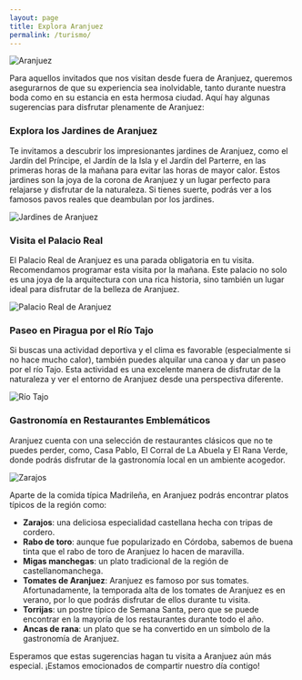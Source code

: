 ```yaml
---
layout: page
title: Explora Aranjuez
permalink: /turismo/
---
```


![Aranjuez](/boda-paula-eduardo/images/palacio.jpg)

Para aquellos invitados que nos visitan desde fuera de Aranjuez, queremos asegurarnos de que su experiencia sea inolvidable, tanto durante nuestra boda como en su estancia en esta hermosa ciudad. Aquí hay algunas sugerencias para disfrutar plenamente de Aranjuez:

### Explora los Jardines de Aranjuez

Te invitamos a descubrir los impresionantes jardines de Aranjuez, como el Jardín del Príncipe, el Jardín de la Isla y el Jardín del Parterre, en las primeras horas de la mañana para evitar las horas de mayor calor. Estos jardines son la joya de la corona de Aranjuez y un lugar perfecto para relajarse y disfrutar de la naturaleza. Si tienes suerte, podrás ver a los famosos pavos reales que deambulan por los jardines.

![Jardines de Aranjuez](/boda-paula-eduardo/images/jardin-principe.jpg)

### Visita el Palacio Real

El Palacio Real de Aranjuez es una parada obligatoria en tu visita. Recomendamos programar esta visita por la mañana. Este palacio no solo es una joya de la arquitectura con una rica historia, sino también un lugar ideal para disfrutar de la belleza de Aranjuez.

![Palacio Real de Aranjuez](/boda-paula-eduardo/images/palacio_aranjuez.jpg)

### Paseo en Piragua por el Río Tajo

Si buscas una actividad deportiva y el clima es favorable (especialmente si no hace mucho calor), también puedes alquilar una canoa y dar un paseo por el río Tajo. Esta actividad es una excelente manera de disfrutar de la naturaleza y ver el entorno de Aranjuez desde una perspectiva diferente.

![Río Tajo](/boda-paula-eduardo/images/piraguas.jpg)

### Gastronomía en Restaurantes Emblemáticos

Aranjuez cuenta con una selección de restaurantes clásicos que no te puedes perder, como, Casa Pablo, El Corral de La Abuela y El Rana Verde, donde podrás disfrutar de la gastronomía local en un ambiente acogedor.

![Zarajos](/boda-paula-eduardo/images/zarajos.jpg)

Aparte de la comida típica Madrileña, en Aranjuez podrás encontrar platos típicos de la región como:

- **Zarajos**: una deliciosa especialidad castellana hecha con tripas de cordero.
- **Rabo de toro**: aunque fue popularizado en Córdoba, sabemos de buena tinta que el rabo de toro de Aranjuez lo hacen de maravilla.
- **Migas manchegas**: un plato tradicional de la región de castellanomanchega.
- **Tomates de Aranjuez**: Aranjuez es famoso por sus tomates. Afortunadamente, la temporada alta de los tomates de Aranjuez es en verano, por lo que podrás disfrutar de ellos durante tu visita.
- **Torrijas**: un postre típico de Semana Santa, pero que se puede encontrar en la mayoría de los restaurantes durante todo el año.
- **Ancas de rana**: un plato que se ha convertido en un símbolo de la gastronomía de Aranjuez.

Esperamos que estas sugerencias hagan tu visita a Aranjuez aún más especial. ¡Estamos emocionados de compartir nuestro día contigo!
